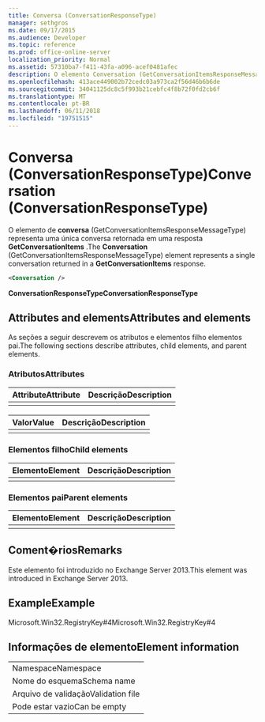 ```yaml
---
title: Conversa (ConversationResponseType)
manager: sethgros
ms.date: 09/17/2015
ms.audience: Developer
ms.topic: reference
ms.prod: office-online-server
localization_priority: Normal
ms.assetid: 57310ba7-f411-43fa-a096-acef0481afec
description: O elemento Conversation (GetConversationItemsResponseMessageType) representa uma única conversa retornada em uma resposta GetConversationItems.
ms.openlocfilehash: 413ace449002b72cedc03a973ca2f56d46b6b6de
ms.sourcegitcommit: 34041125dc8c5f993b21cebfc4f8b72f0fd2cb6f
ms.translationtype: MT
ms.contentlocale: pt-BR
ms.lasthandoff: 06/11/2018
ms.locfileid: "19751515"
---
```

# <a name="conversation-conversationresponsetype"></a><span data-ttu-id="33b18-103">Conversa (ConversationResponseType)</span><span class="sxs-lookup"><span data-stu-id="33b18-103">Conversation (ConversationResponseType)</span></span>

<span data-ttu-id="33b18-104">O elemento de **conversa** (GetConversationItemsResponseMessageType) representa uma única conversa retornada em uma resposta **GetConversationItems** .</span><span class="sxs-lookup"><span data-stu-id="33b18-104">The **Conversation** (GetConversationItemsResponseMessageType) element represents a single conversation returned in a **GetConversationItems** response.</span></span> 
  
```XML
<Conversation />
```

 <span data-ttu-id="33b18-105">**ConversationResponseType**</span><span class="sxs-lookup"><span data-stu-id="33b18-105">**ConversationResponseType**</span></span>
## <a name="attributes-and-elements"></a><span data-ttu-id="33b18-106">Attributes and elements</span><span class="sxs-lookup"><span data-stu-id="33b18-106">Attributes and elements</span></span>

<span data-ttu-id="33b18-107">As seções a seguir descrevem os atributos e elementos filho elementos pai.</span><span class="sxs-lookup"><span data-stu-id="33b18-107">The following sections describe attributes, child elements, and parent elements.</span></span>
  
### <a name="attributes"></a><span data-ttu-id="33b18-108">Atributos</span><span class="sxs-lookup"><span data-stu-id="33b18-108">Attributes</span></span>

|<span data-ttu-id="33b18-109">**Attribute**</span><span class="sxs-lookup"><span data-stu-id="33b18-109">**Attribute**</span></span>|<span data-ttu-id="33b18-110">**Descrição**</span><span class="sxs-lookup"><span data-stu-id="33b18-110">**Description**</span></span>|
|:-----|:-----|
|||
   
#### 

|<span data-ttu-id="33b18-111">**Valor**</span><span class="sxs-lookup"><span data-stu-id="33b18-111">**Value**</span></span>|<span data-ttu-id="33b18-112">**Descrição**</span><span class="sxs-lookup"><span data-stu-id="33b18-112">**Description**</span></span>|
|:-----|:-----|
|||
   
### <a name="child-elements"></a><span data-ttu-id="33b18-113">Elementos filho</span><span class="sxs-lookup"><span data-stu-id="33b18-113">Child elements</span></span>

|<span data-ttu-id="33b18-114">**Elemento**</span><span class="sxs-lookup"><span data-stu-id="33b18-114">**Element**</span></span>|<span data-ttu-id="33b18-115">**Descrição**</span><span class="sxs-lookup"><span data-stu-id="33b18-115">**Description**</span></span>|
|:-----|:-----|
|||
   
### <a name="parent-elements"></a><span data-ttu-id="33b18-116">Elementos pai</span><span class="sxs-lookup"><span data-stu-id="33b18-116">Parent elements</span></span>

|<span data-ttu-id="33b18-117">**Elemento**</span><span class="sxs-lookup"><span data-stu-id="33b18-117">**Element**</span></span>|<span data-ttu-id="33b18-118">**Descrição**</span><span class="sxs-lookup"><span data-stu-id="33b18-118">**Description**</span></span>|
|:-----|:-----|
|||
   
## <a name="remarks"></a><span data-ttu-id="33b18-119">Coment�rios</span><span class="sxs-lookup"><span data-stu-id="33b18-119">Remarks</span></span>

<span data-ttu-id="33b18-120">Este elemento foi introduzido no Exchange Server 2013.</span><span class="sxs-lookup"><span data-stu-id="33b18-120">This element was introduced in Exchange Server 2013.</span></span>
  
## <a name="example"></a><span data-ttu-id="33b18-121">Example</span><span class="sxs-lookup"><span data-stu-id="33b18-121">Example</span></span>

<span data-ttu-id="33b18-122">Microsoft.Win32.RegistryKey#4</span><span class="sxs-lookup"><span data-stu-id="33b18-122">Microsoft.Win32.RegistryKey#4</span></span>
  
## <a name="element-information"></a><span data-ttu-id="33b18-123">Informações de elemento</span><span class="sxs-lookup"><span data-stu-id="33b18-123">Element information</span></span>

||
|:-----|
|<span data-ttu-id="33b18-124">Namespace</span><span class="sxs-lookup"><span data-stu-id="33b18-124">Namespace</span></span>  <br/> |
|<span data-ttu-id="33b18-125">Nome do esquema</span><span class="sxs-lookup"><span data-stu-id="33b18-125">Schema name</span></span>  <br/> |
|<span data-ttu-id="33b18-126">Arquivo de validação</span><span class="sxs-lookup"><span data-stu-id="33b18-126">Validation file</span></span>  <br/> |
|<span data-ttu-id="33b18-127">Pode estar vazio</span><span class="sxs-lookup"><span data-stu-id="33b18-127">Can be empty</span></span>  <br/> |
   

